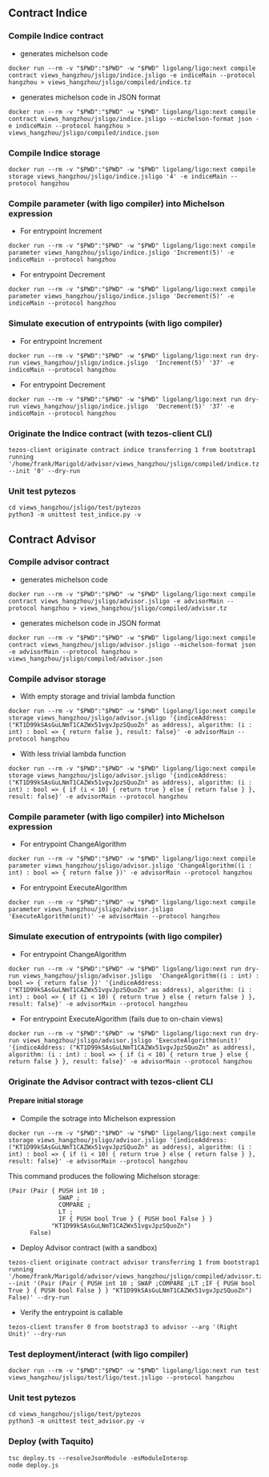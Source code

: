 ## Contract Indice

### Compile Indice contract 
- generates michelson code 
```
docker run --rm -v "$PWD":"$PWD" -w "$PWD" ligolang/ligo:next compile contract views_hangzhou/jsligo/indice.jsligo -e indiceMain --protocol hangzhou > views_hangzhou/jsligo/compiled/indice.tz
```
- generates michelson code in JSON format
```
docker run --rm -v "$PWD":"$PWD" -w "$PWD" ligolang/ligo:next compile contract views_hangzhou/jsligo/indice.jsligo --michelson-format json -e indiceMain --protocol hangzhou > views_hangzhou/jsligo/compiled/indice.json
```

### Compile Indice storage
```
docker run --rm -v "$PWD":"$PWD" -w "$PWD" ligolang/ligo:next compile storage views_hangzhou/jsligo/indice.jsligo '4' -e indiceMain --protocol hangzhou
```

### Compile parameter (with ligo compiler) into Michelson expression

- For entrypoint Increment
```
docker run --rm -v "$PWD":"$PWD" -w "$PWD" ligolang/ligo:next compile parameter views_hangzhou/jsligo/indice.jsligo 'Increment(5)' -e indiceMain --protocol hangzhou
```
- For entrypoint Decrement
```
docker run --rm -v "$PWD":"$PWD" -w "$PWD" ligolang/ligo:next compile parameter views_hangzhou/jsligo/indice.jsligo 'Decrement(5)' -e indiceMain --protocol hangzhou
```


### Simulate execution of entrypoints (with ligo compiler)

- For entrypoint Increment
```
docker run --rm -v "$PWD":"$PWD" -w "$PWD" ligolang/ligo:next run dry-run views_hangzhou/jsligo/indice.jsligo  'Increment(5)' '37' -e indiceMain --protocol hangzhou
```

- For entrypoint Decrement
```
docker run --rm -v "$PWD":"$PWD" -w "$PWD" ligolang/ligo:next run dry-run views_hangzhou/jsligo/indice.jsligo  'Decrement(5)' '37' -e indiceMain --protocol hangzhou
```

### Originate the Indice contract (with tezos-client CLI)
```
tezos-client originate contract indice transferring 1 from bootstrap1 running '/home/frank/Marigold/advisor/views_hangzhou/jsligo/compiled/indice.tz' --init '0' --dry-run
```


### Unit test pytezos
```
cd views_hangzhou/jsligo/test/pytezos
python3 -m unittest test_indice.py -v
```


## Contract Advisor

### Compile advisor contract 
- generates michelson code
```
docker run --rm -v "$PWD":"$PWD" -w "$PWD" ligolang/ligo:next compile contract views_hangzhou/jsligo/advisor.jsligo -e advisorMain --protocol hangzhou > views_hangzhou/jsligo/compiled/advisor.tz
```
- generates michelson code in JSON format
```
docker run --rm -v "$PWD":"$PWD" -w "$PWD" ligolang/ligo:next compile contract views_hangzhou/jsligo/advisor.jsligo --michelson-format json -e advisorMain --protocol hangzhou > views_hangzhou/jsligo/compiled/advisor.json
```

### Compile advisor storage

- With empty storage and trivial lambda function
```
docker run --rm -v "$PWD":"$PWD" -w "$PWD" ligolang/ligo:next compile storage views_hangzhou/jsligo/advisor.jsligo '{indiceAddress: ("KT1D99kSAsGuLNmT1CAZWx51vgvJpzSQuoZn" as address), algorithm: (i : int) : bool => { return false }, result: false}' -e advisorMain --protocol hangzhou
```

- With less trivial lambda function
```
docker run --rm -v "$PWD":"$PWD" -w "$PWD" ligolang/ligo:next compile storage views_hangzhou/jsligo/advisor.jsligo '{indiceAddress: ("KT1D99kSAsGuLNmT1CAZWx51vgvJpzSQuoZn" as address), algorithm: (i : int) : bool => { if (i < 10) { return true } else { return false } }, result: false}' -e advisorMain --protocol hangzhou
```

### Compile parameter (with ligo compiler) into Michelson expression

- For entrypoint ChangeAlgorithm
```
docker run --rm -v "$PWD":"$PWD" -w "$PWD" ligolang/ligo:next compile parameter views_hangzhou/jsligo/advisor.jsligo 'ChangeAlgorithm((i : int) : bool => { return false })' -e advisorMain --protocol hangzhou
```

- For entrypoint ExecuteAlgorithm
```
docker run --rm -v "$PWD":"$PWD" -w "$PWD" ligolang/ligo:next compile parameter views_hangzhou/jsligo/advisor.jsligo 'ExecuteAlgorithm(unit)' -e advisorMain --protocol hangzhou
```

### Simulate execution of entrypoints (with ligo compiler)

- For entrypoint ChangeAlgorithm
```
docker run --rm -v "$PWD":"$PWD" -w "$PWD" ligolang/ligo:next run dry-run views_hangzhou/jsligo/advisor.jsligo  'ChangeAlgorithm((i : int) : bool => { return false })' '{indiceAddress: ("KT1D99kSAsGuLNmT1CAZWx51vgvJpzSQuoZn" as address), algorithm: (i : int) : bool => { if (i < 10) { return true } else { return false } }, result: false}' -e advisorMain --protocol hangzhou
```

- For entrypoint ExecuteAlgorithm (fails due to on-chain views)
```
docker run --rm -v "$PWD":"$PWD" -w "$PWD" ligolang/ligo:next run dry-run views_hangzhou/jsligo/advisor.jsligo 'ExecuteAlgorithm(unit)' '{indiceAddress: ("KT1D99kSAsGuLNmT1CAZWx51vgvJpzSQuoZn" as address), algorithm: (i : int) : bool => { if (i < 10) { return true } else { return false } }, result: false}' -e advisorMain --protocol hangzhou
```

### Originate the Advisor contract with tezos-client CLI

#### Prepare initial storage 

- Compile the sotrage into Michelson expression
```
docker run --rm -v "$PWD":"$PWD" -w "$PWD" ligolang/ligo:next compile storage views_hangzhou/jsligo/advisor.jsligo '{indiceAddress: ("KT1D99kSAsGuLNmT1CAZWx51vgvJpzSQuoZn" as address), algorithm: (i : int) : bool => { if (i < 10) { return true } else { return false } }, result: false}' -e advisorMain --protocol hangzhou
```

This command produces the following Michelson storage:
```
(Pair (Pair { PUSH int 10 ;
              SWAP ;
              COMPARE ;
              LT ;
              IF { PUSH bool True } { PUSH bool False } }
            "KT1D99kSAsGuLNmT1CAZWx51vgvJpzSQuoZn")
      False)
```

- Deploy Advisor contract (with a sandbox)

```
tezos-client originate contract advisor transferring 1 from bootstrap1  running '/home/frank/Marigold/advisor/views_hangzhou/jsligo/compiled/advisor.tz' --init '(Pair (Pair { PUSH int 10 ; SWAP ;COMPARE ;LT ;IF { PUSH bool True } { PUSH bool False } } "KT1D99kSAsGuLNmT1CAZWx51vgvJpzSQuoZn") False)' --dry-run
```

- Verify the entrypoint is callable
```
tezos-client transfer 0 from bootstrap3 to advisor --arg '(Right Unit)' --dry-run
```

### Test deployment/interact (with ligo compiler)
```
docker run --rm -v "$PWD":"$PWD" -w "$PWD" ligolang/ligo:next run test views_hangzhou/jsligo/test/ligo/test.jsligo --protocol hangzhou
```


### Unit test pytezos
```
cd views_hangzhou/jsligo/test/pytezos
python3 -m unittest test_advisor.py -v
```

### Deploy (with Taquito)
```
tsc deploy.ts --resolveJsonModule -esModuleInterop
node deploy.js
```